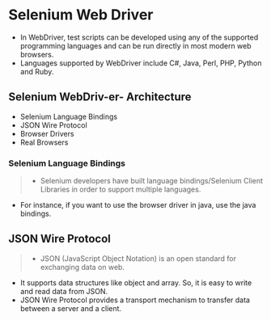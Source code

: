 # Selenium Web Driver
+ In WebDriver, test scripts can be developed using any of the supported programming languages and can be run directly in most modern web browsers.
+ Languages supported by WebDriver include C#, Java, Perl, PHP, Python and Ruby.
## Selenium WebDriv-er- Architecture
+ Selenium Language Bindings
+ JSON Wire Protocol
+ Browser Drivers
+ Real Browsers

### Selenium Language Bindings
> + Selenium developers have built language bindings/Selenium Client Libraries in order to support multiple languages. 
 + For instance, if you want to use the browser driver in java, use the java bindings.

## JSON Wire Protocol
> + JSON (JavaScript Object Notation) is an open standard for exchanging data on web.
+ It supports data structures like object and array. So, it is easy to write and read data from JSON. 
+ JSON Wire Protocol provides a transport mechanism to transfer data between a server and a client.
